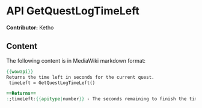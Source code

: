 # API GetQuestLogTimeLeft

**Contributor:** Ketho

## Content

The following content is in MediaWiki markdown format:

```mediawiki
{{wowapi}}
Returns the time left in seconds for the current quest.
 timeLeft = GetQuestLogTimeLeft()

==Returns==
:;timeLeft:{{apitype|number}} - The seconds remaining to finish the timed quest.
```